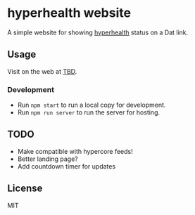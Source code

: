 # hyperhealth website

A simple website for showing [hyperhealth](https://github.com/karissa/hyperhealth) status on a Dat link.



## Usage

Visit on the web at [TBD]().

### Development

* Run `npm start` to run a local copy for development.
* Run `npm run server` to run the server for hosting.

## TODO

* Make compatible with hypercore feeds!
* Better landing page?
* Add countdown timer for updates

## License

MIT